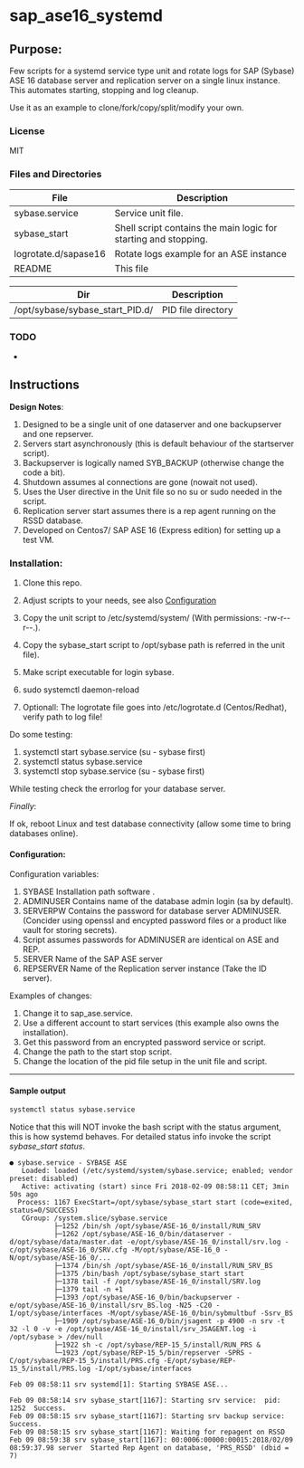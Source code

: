 # sap_ase16_systemd


## Purpose:
Few scripts for a systemd service type unit and rotate logs  for  SAP (Sybase) ASE 16 database server and replication server on a single linux instance.
This automates starting, stopping and log cleanup.

Use it as an example to clone/fork/copy/split/modify your own.

### License
MIT


### Files and Directories

|   File              |      Description           |
|----------------|-------|
|sybase.service |Service unit file.|
|sybase_start| Shell script contains the main logic for starting and stopping.|
|logrotate.d/sapase16|Rotate logs example for an ASE instance | 
|README	| This file|




|  Dir             |      Description           |
|------------------|----------------------------|
|/opt/sybase/sybase_start_PID.d/ |PID file directory|



### TODO
-

## Instructions

**Design Notes**:

1. Designed to be a single unit of one dataserver and one backupserver and one repserver.
1. Servers start asynchronously (this is default behaviour of the  startserver script).
1. Backupserver is logically named SYB_BACKUP (otherwise change the code a bit).
1. Shutdown assumes al connections are gone (nowait not used).
1. Uses the User directive in the Unit file so no su or sudo needed in the script.
1. Replication server start assumes there is a rep agent running on the RSSD database. 
1. Developed on Centos7/ SAP ASE  16 (Express edition) for setting up a test VM.


### Installation:

1. Clone  this repo.

1. Adjust scripts to your needs, see also [Configuration](#Configuration) 
1. Copy the unit script to /etc/systemd/system/  (With permissions: -rw-r--r--.).
1. Copy the sybase_start script to /opt/sybase path is referred in the unit file).
1. Make script executable  for login sybase.
1. sudo systemctl daemon-reload
1. Optionall: The logrotate file goes into /etc/logrotate.d (Centos/Redhat), verify path to log file!

Do some testing:

1. systemctl start sybase.service (su - sybase first)
1. systemctl status sybase.service 
1. systemctl stop sybase.service  (su - sybase first)

While testing check the errorlog for your database server.

*Finally*:

If ok, reboot Linux and test database connectivity (allow some time to bring databases online).

#### Configuration:

Configuration variables:

  1. SYBASE     Installation path software .
  1. ADMINUSER  Contains name of the database admin login (sa by default).
  1. SERVERPW   Contains the password for database server ADMINUSER. (Concider using openssl and encypted password files or a product like vault for storing secrets).
  1. Script assumes passwords for ADMINUSER are identical on ASE and REP.
  1. SERVER  Name of the SAP ASE server
  1. REPSERVER Name of the Replication server instance (Take the ID server).

Examples of changes:

  1. Change it to sap_ase.service.
  1. Use a different account to start services (this example also owns the installation).
  1. Get this password from an encrypted password service or script. 
  1. Change the path to the start stop script.
  1. Change the location of the pid file setup in the unit file and script.

---

#### Sample output
```bash
systemctl status sybase.service
```


Notice that this will NOT invoke the bash script  with the status argument, this is how systemd behaves. For detailed status info invoke the script *sybase_start status*.

```no-highlight
● sybase.service - SYBASE ASE
   Loaded: loaded (/etc/systemd/system/sybase.service; enabled; vendor preset: disabled)
   Active: activating (start) since Fri 2018-02-09 08:58:11 CET; 3min 50s ago
  Process: 1167 ExecStart=/opt/sybase/sybase_start start (code=exited, status=0/SUCCESS)
   CGroup: /system.slice/sybase.service
           ├─1252 /bin/sh /opt/sybase/ASE-16_0/install/RUN_SRV
           ├─1262 /opt/sybase/ASE-16_0/bin/dataserver -d/opt/sybase/data/master.dat -e/opt/sybase/ASE-16_0/install/srv.log -c/opt/sybase/ASE-16_0/SRV.cfg -M/opt/sybase/ASE-16_0 -N/opt/sybase/ASE-16_0/...
           ├─1374 /bin/sh /opt/sybase/ASE-16_0/install/RUN_SRV_BS
           ├─1375 /bin/bash /opt/sybase/sybase_start start
           ├─1378 tail -f /opt/sybase/ASE-16_0/install/SRV.log
           ├─1379 tail -n +1
           ├─1393 /opt/sybase/ASE-16_0/bin/backupserver -e/opt/sybase/ASE-16_0/install/srv_BS.log -N25 -C20 -I/opt/sybase/interfaces -M/opt/sybase/ASE-16_0/bin/sybmultbuf -Ssrv_BS
           ├─1909 /opt/sybase/ASE-16_0/bin/jsagent -p 4900 -n srv -t 32 -l 0 -v -e /opt/sybase/ASE-16_0/install/srv_JSAGENT.log -i /opt/sybase > /dev/null
           ├─1922 sh -c /opt/sybase/REP-15_5/install/RUN_PRS & 
           └─1923 /opt/sybase/REP-15_5/bin/repserver -SPRS -C/opt/sybase/REP-15_5/install/PRS.cfg -E/opt/sybase/REP-15_5/install/PRS.log -I/opt/sybase/interfaces

Feb 09 08:58:11 srv systemd[1]: Starting SYBASE ASE...

Feb 09 08:58:14 srv sybase_start[1167]: Starting srv service:  pid: 1252  Success.
Feb 09 08:58:15 srv sybase_start[1167]: Starting srv backup service:  Success.
Feb 09 08:58:15 srv sybase_start[1167]: Waiting for repagent on RSSD
Feb 09 08:59:38 srv sybase_start[1167]: 00:0006:00000:00015:2018/02/09 08:59:37.98 server  Started Rep Agent on database, 'PRS_RSSD' (dbid = 7)

```



